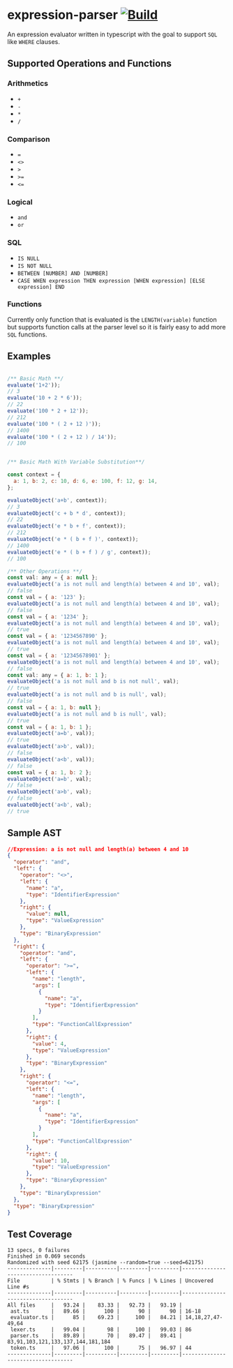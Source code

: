 # expression-parser [![Build](https://github.com/abdullah2993/expression-parser/actions/workflows/build.yaml/badge.svg)](https://github.com/abdullah2993/expression-parser/actions/workflows/build.yaml)
An expression evaluator written in typescript with the goal to support `SQL` like `WHERE` clauses.

## Supported Operations and Functions
### Arithmetics
- `+`
- `-`
- `*`
- `/`
### Comparison
- `=`
- `<>`
- `>`
- `>=`
- `<=`
### Logical
- `and`
- `or`
### SQL
- `IS NULL`
- `IS NOT NULL`
- `BETWEEN [NUMBER] AND [NUMBER]`
- `CASE WHEN expression THEN expression [WHEN expression] [ELSE expression] END`
### Functions
Currently only function that is evaluated is the `LENGTH(variable)` function but supports function calls at the parser level so it is fairly easy to add more `SQL` functions.

## Examples
```js

/** Basic Math **/
evaluate('1+2'));
// 3
evaluate('10 + 2 * 6'));
// 22
evaluate('100 * 2 + 12'));
// 212
evaluate('100 * ( 2 + 12 )'));
// 1400
evaluate('100 * ( 2 + 12 ) / 14'));
// 100


/** Basic Math With Variable Substitution**/

const context = {
  a: 1, b: 2, c: 10, d: 6, e: 100, f: 12, g: 14,
};

evaluateObject('a+b', context));
// 3
evaluateObject('c + b * d', context));
// 22
evaluateObject('e * b + f', context));
// 212
evaluateObject('e * ( b + f )', context));
// 1400
evaluateObject('e * ( b + f ) / g', context));
// 100

/** Other Operations **/
const val: any = { a: null };
evaluateObject('a is not null and length(a) between 4 and 10', val);
// false
const val = { a: '123' };
evaluateObject('a is not null and length(a) between 4 and 10', val);
// false
const val = { a: '1234' };
evaluateObject('a is not null and length(a) between 4 and 10', val);
// true
const val = { a: '1234567890' };
evaluateObject('a is not null and length(a) between 4 and 10', val);
// true
const val = { a: '12345678901' };
evaluateObject('a is not null and length(a) between 4 and 10', val);
// false
const val: any = { a: 1, b: 1 };
evaluateObject('a is not null and b is not null', val);
// true
evaluateObject('a is not null and b is null', val);
// false
const val = { a: 1, b: null };
evaluateObject('a is not null and b is null', val);
// true
const val = { a: 1, b: 1 };
evaluateObject('a=b', val));
// true
evaluateObject('a>b', val));
// false
evaluateObject('a<b', val));
// false
const val = { a: 1, b: 2 };
evaluateObject('a=b', val);
// false
evaluateObject('a>b', val);
// false
evaluateObject('a<b', val);
// true

```

## Sample AST

```json
//Expression: a is not null and length(a) between 4 and 10
{
  "operator": "and",
  "left": {
    "operator": "<>",
    "left": {
      "name": "a",
      "type": "IdentifierExpression"
    },
    "right": {
      "value": null,
      "type": "ValueExpression"
    },
    "type": "BinaryExpression"
  },
  "right": {
    "operator": "and",
    "left": {
      "operator": ">=",
      "left": {
        "name": "length",
        "args": [
          {
            "name": "a",
            "type": "IdentifierExpression"
          }
        ],
        "type": "FunctionCallExpression"
      },
      "right": {
        "value": 4,
        "type": "ValueExpression"
      },
      "type": "BinaryExpression"
    },
    "right": {
      "operator": "<=",
      "left": {
        "name": "length",
        "args": [
          {
            "name": "a",
            "type": "IdentifierExpression"
          }
        ],
        "type": "FunctionCallExpression"
      },
      "right": {
        "value": 10,
        "type": "ValueExpression"
      },
      "type": "BinaryExpression"
    },
    "type": "BinaryExpression"
  },
  "type": "BinaryExpression"
}

```

## Test Coverage
```
13 specs, 0 failures
Finished in 0.069 seconds
Randomized with seed 62175 (jasmine --random=true --seed=62175)
--------------|---------|----------|---------|---------|-----------------------------------
File          | % Stmts | % Branch | % Funcs | % Lines | Uncovered Line #s
--------------|---------|----------|---------|---------|-----------------------------------
All files     |   93.24 |    83.33 |   92.73 |   93.19 |
 ast.ts       |   89.66 |      100 |      90 |      90 | 16-18
 evaluator.ts |      85 |    69.23 |     100 |   84.21 | 14,18,27,47-49,64
 lexer.ts     |   99.04 |       98 |     100 |   99.03 | 86
 parser.ts    |   89.89 |       70 |   89.47 |   89.41 | 83,91,103,121,133,137,144,181,184
 token.ts     |   97.06 |      100 |      75 |   96.97 | 44
--------------|---------|----------|---------|---------|-----------------------------------
```


